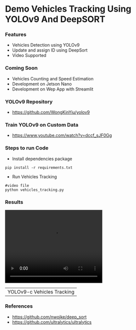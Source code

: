 # Demo Vehicles Tracking Using YOLOv9 And DeepSORT 


### Features
- Vehicles Detection using YOLOv9
- Update and assign ID using DeepSort
- Video Supported

### Coming Soon
- Vehicles Counting and Speed Estimation
- Development on Jetson Nano
- Development on Wep App with Streamlit

### YOLOv9 Repository
- https://github.com/WongKinYiu/yolov9

### Train YOLOv9 on Custom Data
- https://www.youtube.com/watch?v=dccf_sJF0Gg

### Steps to run Code

- Install dependencies package
```
pip install -r requirements.txt
```

- Run Vehicles Tracking
```
#video file
python vehicles_tracking.py
```


### Results
<table>
  <tr>
    <td>YOLOv9-c Vehicles Tracking</td>
  </tr>
  <tr>
    <video src="/home/asus/Videos/simplescreenrecorder.mp4" width="320" height="240" controls></video>

  </tr>
 </table>

### References
- https://github.com/nwojke/deep_sort
- https://github.com/ultralytics/ultralytics
